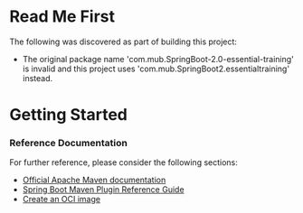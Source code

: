 # Read Me First
The following was discovered as part of building this project:

* The original package name 'com.mub.SpringBoot-2.0-essential-training' is invalid and this project uses 'com.mub.SpringBoot2.essentialtraining' instead.

# Getting Started

### Reference Documentation
For further reference, please consider the following sections:

* [Official Apache Maven documentation](https://maven.apache.org/guides/index.html)
* [Spring Boot Maven Plugin Reference Guide](https://docs.spring.io/spring-boot/docs/2.7.4/maven-plugin/reference/html/)
* [Create an OCI image](https://docs.spring.io/spring-boot/docs/2.7.4/maven-plugin/reference/html/#build-image)

